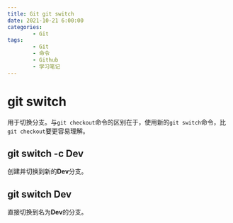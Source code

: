 ```yaml
---
title: Git git switch
date: 2021-10-21 6:00:00
categories:
        - Git
tags:
        - Git
        - 命令
        - Github
        - 学习笔记
---
```


# git switch

用于切换分支。与`git checkout`命令的区别在于，使用新的`git switch`命令，比`git checkout`要更容易理解。

## git switch -c Dev

创建并切换到新的**Dev**分支。

## git switch Dev

直接切换到名为**Dev**的分支。
